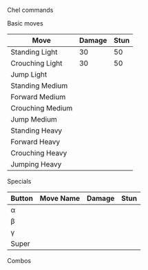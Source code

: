 Chel commands

Basic moves

|Move   |Damage   |Stun   |
|------------------|---------|-------|
|Standing Light    |30 |50 |
|Crouching Light   |30 |50 |
|Jump Light        |   |   |
|Standing Medium   |   |   |
|Forward Medium    |   |   | 
|Crouching Medium  |   |   | 
|Jump Medium       |   |   |
|Standing Heavy    |   |   | 
|Forward Heavy     |   |   |
|Crouching Heavy   |   |   |
|Jumping Heavy     |   |   |

Specials

|Button | Move Name | Damage | Stun |
|-------|-----------|--------|------|
| α     |           |        |      |
| β     |           |        |      |
| γ     |           |        |      |
| Super |           |        |      |

Combos
